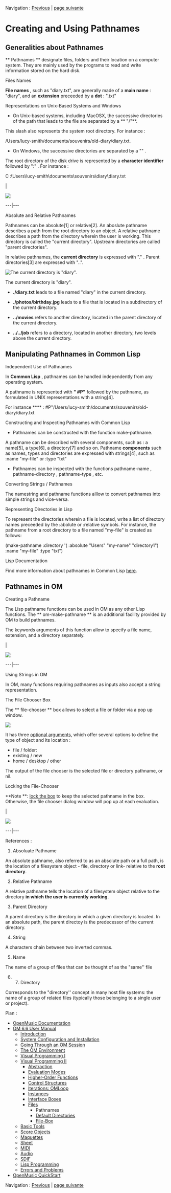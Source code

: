 
Navigation : [Previous](Files "page précédente\(Files\)") | [page
suivante](DefDirectories "Next\(Default Directories\)")

# Creating and Using Pathnames

## Generalities about Pathnames

** Pathnames ** designate files, folders and their location on a computer
system. They are mainly used by the programs to read and write information
stored on the hard disk.

Files Names

**File names** , such as "diary.txt", are generally made of a **main name** :
"diary", and an **extension** preceeded by a **dot** : ".txt"

Representations on Unix-Based Systems and Windows

  * On Unix-based systems, including MacOSX, the successive directories of the path that leads to the file are separated by a ** "/"**. 

This slash also represents the system root directory. For instance :

/Users/lucy-smith/documents/souvenirs/old-diary/diary.txt.

  * On Windows, the successive directories are separated by a "\" .

The root directory of the disk drive is represented by a **character
identifier** followed by ":" . For instance :

C :\Users\lucy-smith\documents\souvenirs\diary\diary.txt

|

![](../res/arbo.png)  
  
---|---  
  
Absolute and Relative Pathnames

Pathnames can be absolute[1] or relative[2]. An aboslute pathname describes a
path from the root directory to an object. A relative pathname describes a
path from the directory wherein the user is working. This directory is called
the "current directory". Upstream directories are called "parent directories".

In relative pathnames, the **current directory** is expressed with "." .
Parent directories[3] are expressed with "..".

![The current directory is "diary".](../res/arborescence.png)

The current directory is "diary".

  * **./diary.txt** leads to a file named "diary" in the current directory.

  * **./photos/birthday.jpg** leads to a file that is located in a subdirectory of the current directory.

  * **../movies** refers to another directory, located in the parent directory of the current directory. 

  * **../../job** refers to a directory, located in another directory, two levels above the current directory.

## Manipulating Pathnames in Common Lisp

Independent Use of Pathnames

In **Common Lisp** , pathnames can be handled independently from any operating
system.

A pathname is represented with **" #P"** followed by the pathname, as
formulated in UNIX representations with a string[4].

For instance **** : #P"/Users/lucy-smith/documents/souvenirs/old-
diary/diary.txt

Constructing and Inspecting Pathnames with Common Lisp

  * Pathnames can be constructed with the function  make-pathname.

A pathname can be described with several components, such as : a name[5], a
type[6], a directory[7] and so on. Pathname **components** such as names,
types and directories are expressed with strings[4], such as :name "my-file"
or :type "txt"

  * Pathnames can be inspected with the functions  pathname-name ,  pathname-directory ,  pathname-type , etc. 

Converting Strings / Pathnames

The  namestring and  pathname functions alllow to convert pathnames into
simple strings and vice-versa.

Representing Directories in Lisp

To represent the directories wherein a file is located, write a list of
directory names preceeded by the :abolute or :relative symbols. For instance,
the pathname from a root directory to a file named "my-file" is created as
follows:

(make-pathname  :directory '( :absolute "Users" "my-name" "directory1") :name
"my-file" :type "txt")

Lisp Documentation

Find more information about pathnames in Common Lisp
[here](http://www.cs.cmu.edu/Groups/AI/cltl/clm/node204
"http://www.cs.cmu.edu/Groups/AI/cltl/clm/node204 \(nouvelle
fenêtre\)").

## Pathnames in OM

Creating a Pathname

The Lisp pathname functions can be used in OM as any other Lisp functions. The
** om-make-pathname ** is an additional facility provided by OM to build
pathnames.

The keywords arguments of this function allow to specify a file name,
extension, and a directory separately.

|

![](../res/make-pathname.png)  
  
---|---  
  
Using Strings in OM

In OM, many functions requiring pathnames as inputs also accept a string
representation.

The File Chooser Box

The ** file-chooser ** box allows to select a file or folder via a pop up
window.

![](../res/popup.png)

It has three [optional arguments](AdditionalInputs), which offer several
options to define the type of object and its location :

  * file / folder: 
  * existing / new
  * home / desktop / other

The output of the file chooser is the selected file or directory pathname, or
nil.

Locking the File-Chooser

**Note  **: [lock the box](LockMode) to keep the selected pathname in the
box. Otherwise, the file chooser dialog window will pop up at each evaluation.

|

![](../res/file-chooser.png)  
  
---|---  
  
References :

  1. Absoluate Pathname

An absolute pathname, also referred to as an absolute path or a full path, is
the location of a filesystem object - file, directory or link- relative to the
**root directory**.

  2. Relative Pathname

A relative pathname tells the location of a filesystem object relative to the
directory **in which the user is currently working**.

  3. Parent Directory

A parent directory is the directory in which a given directory is located. In
an absolute path, the parent directoy is the predecessor of the current
directory.

  4. String

A characters chain between two inverted commas.

  5. Name

The name of a group of files that can be thought of as the "same'' file

  6.   7. Directory

Corresponds to the "directory'' concept in many host file systems: the name of
a group of related files (typically those belonging to a single user or
project).

Plan :

  * [OpenMusic Documentation](OM-Documentation)
  * [OM 6.6 User Manual](OM-User-Manual)
    * [Introduction](00-Sommaire)
    * [System Configuration and Installation](Installation)
    * [Going Through an OM Session](Goingthrough)
    * [The OM Environment](Environment)
    * [Visual Programming I](BasicVisualProgramming)
    * [Visual Programming II](AdvancedVisualProgramming)
      * [Abstraction](Abstraction)
      * [Evaluation Modes](EvalModes)
      * [Higher-Order Functions](HighOrder)
      * [Control Structures](Control)
      * [Iterations: OMLoop](OMLoop)
      * [Instances](Instances)
      * [Interface Boxes](InterfaceBoxes)
      * [Files](Files)
        * Pathnames
        * [Default Directories](DefDirectories)
        * [File-Box](File-Box)
    * [Basic Tools](BasicObjects)
    * [Score Objects](ScoreObjects)
    * [Maquettes](Maquettes)
    * [Sheet](Sheet)
    * [MIDI](MIDI)
    * [Audio](Audio)
    * [SDIF](SDIF)
    * [Lisp Programming](Lisp)
    * [Errors and Problems](errors)
  * [OpenMusic QuickStart](QuickStart-Chapters)

Navigation : [Previous](Files "page précédente\(Files\)") | [page
suivante](DefDirectories "Next\(Default Directories\)")

